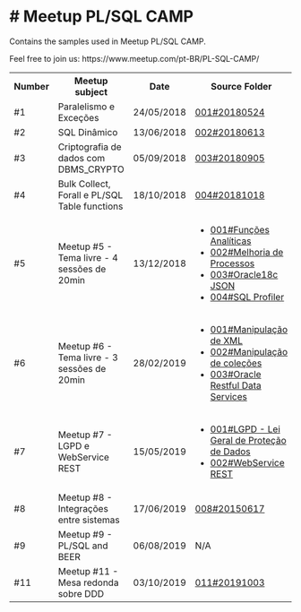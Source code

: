 <h1># Meetup PL/SQL CAMP</h1>
<p>Contains the samples used in Meetup PL/SQL CAMP.</p>
<p>Feel free to join us: https://www.meetup.com/pt-BR/PL-SQL-CAMP/ <p>

<table>
  <tr>
    <th>Number</th>
	<th>Meetup subject</th>
    <th>Date</th>
    <th>Source Folder</th>
  </tr>
  <tr>
    <td>#1</td>
	<td>Paralelismo e Exceções</td>
    <td>24/05/2018</td>
    <td><a href="https://github.com/plsqlcamp/Meetup/tree/master/001%2320180524">001#20180524</a></td>
  </tr>
  <tr>
    <td>#2</td>
	<td>SQL Dinâmico</td>
    <td>13/06/2018</td>
    <td><a href="https://github.com/plsqlcamp/Meetup/tree/master/002%2320180613/SQL_Dinamico">002#20180613</a></td>
  </tr>
  <tr>
    <td>#3</td>
	<td>Criptografia de dados com DBMS_CRYPTO</td>
    <td>05/09/2018</td>
    <td><a href="https://github.com/plsqlcamp/Meetup/tree/master/003%2320180905">003#20180905</a></td>
  </tr>
  <tr>
    <td>#4</td>
	<td>Bulk Collect, Forall e PL/SQL Table functions</td>
    <td>18/10/2018</td>
    <td><a href="https://github.com/plsqlcamp/Meetup/tree/master/004%2320181018">004#20181018</a></td>
  </tr>
  <tr>
    <td>#5</td>
	<td>Meetup #5 - Tema livre - 4 sessões de 20min</td>
    <td>13/12/2018</td>
    <td>
		<ul>
		  <li><a href="https://github.com/plsqlcamp/Meetup/tree/master/005%2320181213/001%23Fun%C3%A7%C3%B5es%20Anal%C3%ADticas">001#Funções Analíticas</a></li>
		  <li><a href="https://github.com/plsqlcamp/Meetup/tree/master/005%2320181213/002%23Melhoria%20de%20Processos">002#Melhoria de Processos</a></li>
		  <li><a href="https://github.com/plsqlcamp/Meetup/tree/master/005%2320181213/003%23Oracle18c%20JSON">003#Oracle18c JSON</a></li>
		  <li><a href="https://github.com/plsqlcamp/Meetup/tree/master/005%2320181213/004%23SQL%20Profiler">004#SQL Profiler</a></li>
		</ul>
	</td>
  </tr>
  <tr>
    <td>#6</td>
	<td>Meetup #6 - Tema livre - 3 sessões de 20min</td>
    <td>28/02/2019</td>
    <td>
		<ul>
		  <li><a href="https://github.com/plsqlcamp/Meetup/tree/master/006%2320190228/001%23Manipula%C3%A7%C3%A3o%20de%20XML">001#Manipulação de XML</a></li>
		  <li><a href="https://github.com/plsqlcamp/Meetup/tree/master/006%2320190228/002%23Manipula%C3%A7%C3%A3o%20de%20cole%C3%A7%C3%B5es">002#Manipulação de coleções</a></li>
		  <li><a href="https://github.com/plsqlcamp/Meetup/tree/master/006%2320190228/003%23Oracle%20Restful%20Data%20Services">003#Oracle Restful Data Services</a></li>
		</ul>
	</td>
  </tr>
  <tr>
    <td>#7</td>
	<td>Meetup #7 - LGPD e WebService REST</td>
    <td>15/05/2019</td>
    <td>
		<ul>
		  <li><a href="https://github.com/plsqlcamp/Meetup/tree/master/007%2320190515/LGPD">001#LGPD - Lei Geral de Proteção de Dados</a></li>
		  <li><a href="https://github.com/plsqlcamp/Meetup/tree/master/007%2320190515/REST_API">002#WebService REST</a></li>
		</ul>
	</td>
  </tr>
  <tr>
    <td>#8</td>
	<td>Meetup #8 - Integrações entre sistemas</td>
    <td>17/06/2019</td>
    <td>
	<a href="https://github.com/plsqlcamp/Meetup/tree/master/008%2320190617/REST_API">008#20150617</a>
    </td>
  </tr>
  <tr>
    <td>#9</td>
	<td>Meetup #9 - PL/SQL and BEER</td>
    <td>06/08/2019</td>
    <td>
	N/A
    </td>
  </tr>
  <tr>
    <td>#11</td>
	<td>Meetup #11 - Mesa redonda sobre DDD</td>
    <td>03/10/2019</td>
    <td>
	<a href="https://github.com/plsqlcamp/Meetup/tree/master/011%2320191003">011#20191003</a>
    </td>
  </tr>
</table>
